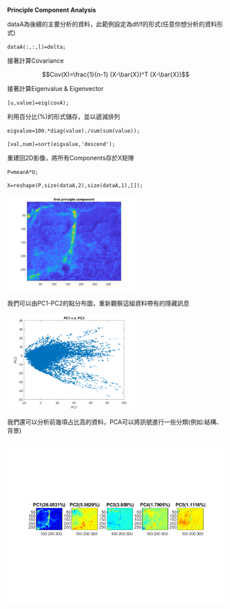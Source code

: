 **Principle Component Analysis**

dataA為後續的主要分析的資料，此範例設定為df/f的形式(任意你想分析的資料形式)
  
`dataA(:,:,l)=delta;`

接著計算Covariance

$$Cov(X)=\frac{1}{n-1} (X-\bar{X})^T (X-\bar{X})$$

接著計算Eigenvalue & Eigenvector

`[u,value]=eig(covA);`

利用百分比(%)的形式儲存，並以遞減排列

`eigvalue=100.*diag(value)./sum(sum(value));`

`[val,num]=sort(eigvalue,'descend');`

重建回2D影像，將所有Components存於X矩陣

`P=meanA*U;`

`X=reshape(P,size(dataA,2),size(dataA,1),[]);`

<img src="image/PC1.png" alt="First principle component" width="300" >

我們可以由PC1-PC2的點分布圖，重新觀察這組資料帶有的隱藏訊息

<img src="image/pca_plot.png" alt="PC1-PC2" width="300" >

我們還可以分析前幾項占比高的資料，PCA可以將訊號進行一些分類(例如:結構、背景)

<img src="image/pca1_5.png" alt="First 5 components" width="600" >
